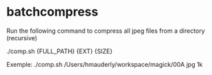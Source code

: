 # batchcompress

Run the following command to compress all jpeg files from a directory (recursive)

./comp.sh {FULL_PATH} {EXT} {SIZE}

Exemple:
./comp.sh /Users/hmauderly/workspace/magick/00A jpg 1k
